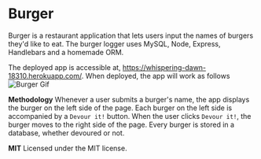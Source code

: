 # Burger
Burger is a restaurant application that lets users input the names of burgers they'd like to eat. The burger logger uses MySQL, Node, Express, Handlebars and a homemade ORM. 

The deployed app is accessible at, https://whispering-dawn-18310.herokuapp.com/. When deployed, the app will work as follows
![Burger Gif](burger.gif)

**Methodology**
Whenever a user submits a burger's name, the app displays the burger on the left side of the page. Each burger on the left side is accompanied by a `Devour it!` button. When the user clicks `Devour it!`, the burger moves to the right side of the page. Every burger is stored in a database, whether devoured or not.

**MIT**
Licensed under the MIT license.
